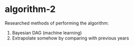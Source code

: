 # algorithm-2
Researched methods of performing the algorithm:
1. Bayesian DAG (machine learning)
2. Extrapolate somehow by comparing with previous years
